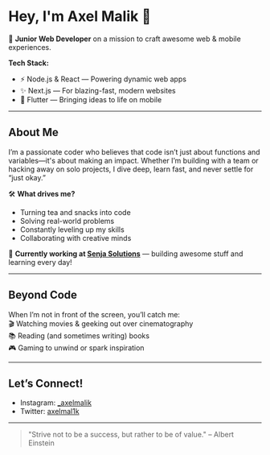 # Hey, I'm Axel Malik 👋

🚀 **Junior Web Developer** on a mission to craft awesome web & mobile experiences.

**Tech Stack:**  
- ⚡ Node.js & React — Powering dynamic web apps  
- ✨ Next.js — For blazing-fast, modern websites  
- 📱 Flutter — Bringing ideas to life on mobile

---

## About Me

I’m a passionate coder who believes that code isn’t just about functions and variables—it's about making an impact. Whether I’m building with a team or hacking away on solo projects, I dive deep, learn fast, and never settle for “just okay.”

🛠️ **What drives me?**  
- Turning tea and snacks into code  
- Solving real-world problems  
- Constantly leveling up my skills  
- Collaborating with creative minds

🌟 **Currently working at [Senja Solutions](https://senjasolutions.com)** — building awesome stuff and learning every day!

---

## Beyond Code

When I’m not in front of the screen, you’ll catch me:  
🎬 Watching movies & geeking out over cinematography  
📚 Reading (and sometimes writing) books  
🎮 Gaming to unwind or spark inspiration

---

## Let’s Connect!

- Instagram: [\_axelmalik](https://instagram.com/_axelmalik)
- Twitter: [axelmal1k](https://twitter.com/axelmal1k)

---

> "Strive not to be a success, but rather to be of value." – Albert Einstein
